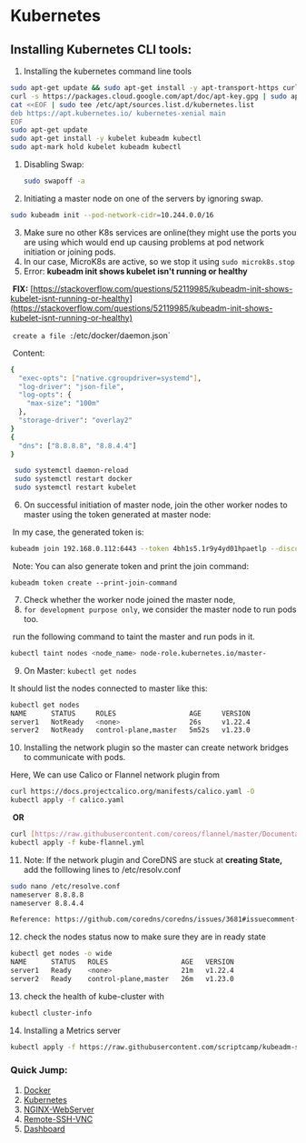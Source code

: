 # Kubernetes

## Installing Kubernetes CLI tools:

1. Installing the kubernetes command line tools

```bash
sudo apt-get update && sudo apt-get install -y apt-transport-https curl
curl -s https://packages.cloud.google.com/apt/doc/apt-key.gpg | sudo apt-key add -
cat <<EOF | sudo tee /etc/apt/sources.list.d/kubernetes.list
deb https://apt.kubernetes.io/ kubernetes-xenial main
EOF
sudo apt-get update
sudo apt-get install -y kubelet kubeadm kubectl
sudo apt-mark hold kubelet kubeadm kubectl
```

1. Disabling Swap:

   ```bash
   sudo swapoff -a
   ```

1. Initiating a master node on one of the servers by ignoring swap.

```bash
sudo kubeadm init --pod-network-cidr=10.244.0.0/16
```

3. Make sure no other K8s services are online(they might use the ports you are using which would end up causing problems at pod network initiation or joining pods.
4. In our case, MicroK8s are active, so we stop it using `sudo microk8s.stop`
5. Error: **kubeadm init shows kubelet isn't running or healthy**

​ **FIX:** [https://stackoverflow.com/questions/52119985/kubeadm-init-shows-kubelet-isnt-running-or-healthy](https://stackoverflow.com/questions/52119985/kubeadm-init-shows-kubelet-isnt-running-or-healthy)

​ `create a file :`/etc/docker/daemon.json`

​ Content:

```bash
{
  "exec-opts": ["native.cgroupdriver=systemd"],
  "log-driver": "json-file",
  "log-opts": {
    "max-size": "100m"
  },
  "storage-driver": "overlay2"
}
{
  "dns": ["8.8.8.8", "8.8.4.4"]
}
```

```bash
 sudo systemctl daemon-reload
 sudo systemctl restart docker
 sudo systemctl restart kubelet

```

6. On successful initiation of master node, join the other worker nodes to master using the token generated at master node:

​ In my case, the generated token is:

```bash
kubeadm join 192.168.0.112:6443 --token 4bh1s5.1r9y4yd01hpaetlp --discovery-token-ca-cert-hash sha256:e89e942e1d9dc5463045c7231dd3d01d026abde4bf953534ee182632ee62f39a
```

​ Note: You can also generate token and print the join command:

`kubeadm token create --print-join-command`

7. Check whether the worker node joined the master node,
8. `for development purpose only`, we consider the master node to run pods too.

​ run the following command to taint the master and run pods in it.

```bash
kubectl taint nodes <node_name> node-role.kubernetes.io/master-
```

9. On Master: `kubectl get nodes`

It should list the nodes connected to master like this:

```bash
kubectl get nodes
NAME      STATUS     ROLES                  AGE     VERSION
server1   NotReady   <none>                 26s     v1.22.4
server2   NotReady   control-plane,master   5m52s   v1.23.0
```

10. Installing the network plugin so the master can create network bridges to communicate with pods.

Here, We can use Calico or Flannel network plugin from

```bash
curl https://docs.projectcalico.org/manifests/calico.yaml -O
kubectl apply -f calico.yaml
```

​ **OR**

```bash
curl [https://raw.githubusercontent.com/coreos/flannel/master/Documentation/kube-flannel.yml](https://raw.githubusercontent.com/coreos/flannel/master/Documentation/kube-flannel.yml) -O
kubectl apply -f kube-flannel.yml
```

11. Note: If the network plugin and CoreDNS are stuck at **creating State,** add the folllowing lines to /etc/resolv.conf

```bash
sudo nano /etc/resolve.conf
nameserver 8.8.8.8
nameserver 8.8.4.4

Reference: https://github.com/coredns/coredns/issues/3681#issuecomment-592997864
```

12. check the nodes status now to make sure they are in ready state

```bash
kubectl get nodes -o wide
NAME      STATUS   ROLES                  AGE   VERSION
server1   Ready    <none>                 21m   v1.22.4
server2   Ready    control-plane,master   26m   v1.23.0
```

13. check the health of kube-cluster with

```bash
kubectl cluster-info
```

14. Installing a Metrics server

```bash
kubectl apply -f https://raw.githubusercontent.com/scriptcamp/kubeadm-scripts/main/manifests/metrics-server.yaml
```





### Quick Jump:

1. [Docker](/Docker/README.md)
2. [Kubernetes](/Kubernetes/README.md)
3. [NGINX-WebServer](/Kubernetes/README.md)
4. [Remote-SSH-VNC](/private-docker-image-secrets/README.md)
5. [Dashboard](/dashboard/README.md)
